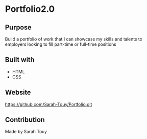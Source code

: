 # Portfolio2.0

## Purpose
Build a portfolio of work that I can showcase my skills and talents to employers looking to fill part-time or full-time positions

## Built with 
* HTML
* CSS

## Website
https://github.com/Sarah-Touy/Portfolio.git

## Contribution
Made by Sarah Touy
